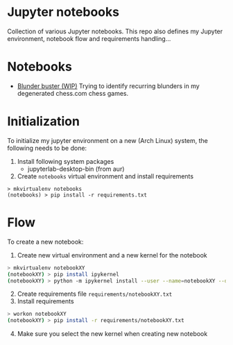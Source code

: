 # Jupyter notebooks
Collection of various Jupyter notebooks. This repo also defines my Jupyter
environment, notebook flow and requirements handling...

# Notebooks
- [Blunder buster (WIP)](blunder-buster.ipynb) Trying to identify recurring
  blunders in my degenerated chess.com chess games.

# Initialization
To initialize my jupyter environment on a new (Arch Linux) system, the
following needs to be done:

1. Install following system packages
    * jupyterlab-desktop-bin (from aur)
2. Create `notebooks` virtual environment and install requirements 
```
> mkvirtualenv notebooks
(notebooks) > pip install -r requirements.txt
```

# Flow
To create a new notebook:

1. Create new virtual environment and a new kernel for the notebook
```bash
> mkvirtualenv notebookXY 
(notebookXY) > pip install ipykernel
(notebookXY) > python -m ipykernel install --user --name=notebookXY --display-name "Python (notebookXY)"
```
2. Create requirements file `requirements/notebookXY.txt`
3. Install requirements
```bash
> workon notebookXY
(notebookXY) > pip install -r requirements/notebookXY.txt
```
4. Make sure you select the new kernel when creating new notebook
